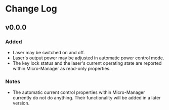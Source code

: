 # Change Log

## v0.0.0
### Added
- Laser may be switched on and off.
- Laser's output power may be adjusted in automatic power control mode.
- The key lock status and the laser's current operating state are reported
  within Micro-Manager as read-only properties.
  
### Notes
- The automatic current control properties within Micro-Manager currently do not
  do anything. Their functionality will be added in a later version.
